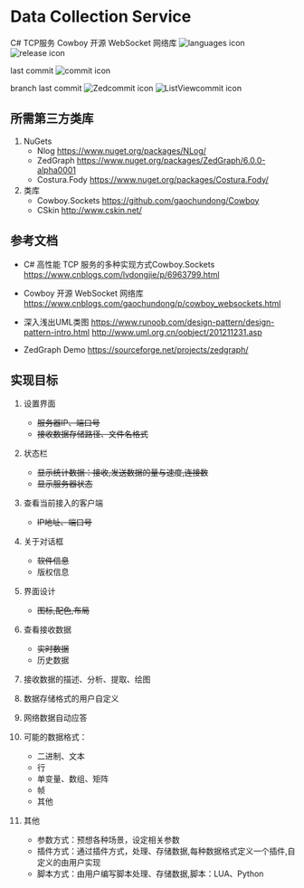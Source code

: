 # Data Collection Service
C# TCP服务 Cowboy 开源 WebSocket 网络库
![languages icon](https://img.shields.io/github/languages/top/jiangjk2000/DataCollectionService)
![release icon](https://img.shields.io/github/v/release/jiangjk2000/DataCollectionService)

last commit
![commit icon](https://img.shields.io/github/last-commit/jiangjk2000/DataCollectionService)

branch last commit
![Zedcommit icon](https://img.shields.io/github/last-commit/jiangjk2000/DataCollectionService/ZedGraph-Develop "ZedGraph-Develop")
![ListViewcommit icon](https://img.shields.io/github/last-commit/jiangjk2000/DataCollectionService/ListView-Develop "ListView-Develop")
## 所需第三方类库
1. NuGets
	- Nlog https://www.nuget.org/packages/NLog/
	- ZedGraph https://www.nuget.org/packages/ZedGraph/6.0.0-alpha0001
	- Costura.Fody https://www.nuget.org/packages/Costura.Fody/
2. 类库
	- Cowboy.Sockets https://github.com/gaochundong/Cowboy
	- CSkin http://www.cskin.net/

## 参考文档
- C# 高性能 TCP 服务的多种实现方式Cowboy.Sockets
https://www.cnblogs.com/lvdongjie/p/6963799.html

- Cowboy 开源 WebSocket 网络库
https://www.cnblogs.com/gaochundong/p/cowboy_websockets.html

- 深入浅出UML类图
https://www.runoob.com/design-pattern/design-pattern-intro.html
http://www.uml.org.cn/oobject/201211231.asp

- ZedGraph Demo
https://sourceforge.net/projects/zedgraph/

## 实现目标
1. 设置界面 
	- ~~服务器IP、端口号~~
	- ~~接收数据存储路径、文件名格式~~

2. 状态栏
	- ~~显示统计数据：接收,发送数据的量与速度,连接数~~
	- ~~显示服务器状态~~

3. 查看当前接入的客户端
	- ~~IP地址、端口号~~

4. 关于对话框
	- ~~软件信息~~
	- 版权信息

5. 界面设计
	- ~~图标,配色,布局~~

6. 查看接收数据
	- ~~实时数据~~
	- 历史数据

7. 接收数据的描述、分析、提取、绘图

8. 数据存储格式的用户自定义

9. 网络数据自动应答

10. 可能的数据格式：
	- 二进制、文本
	- 行
	- 单变量、数组、矩阵	
	- 帧
	- 其他
11. 其他
	- 参数方式：预想各种场景，设定相关参数
	- 插件方式：通过插件方式，处理、存储数据,每种数据格式定义一个插件,自定义的由用户实现
	- 脚本方式：由用户编写脚本处理、存储数据,脚本：LUA、Python
